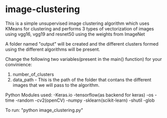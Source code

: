# image-clustering

This is a simple unsupervised image clustering algorithm which uses KMeans for clustering and performs 3 types of vectorization of images using vgg16, vgg19 and resnet50 using the weights from ImageNet

A folder named "output" will be created and the different clusters formed using the different algorithms will be present. 

Change the following two variables(present in the main() function) for your convinience:
1) number_of_clusters  
2) data_path - This is the path of the folder that contans the different images that we will pass to the algorithm.

Python Modules used: 
-Keras.io
-tensorflow(as backend for keras)
-os
-time
-random
-cv2(openCV)
-numpy
-sklearn(scikit-learn)
-shutil
-glob

To run: "python image_clustering.py"

